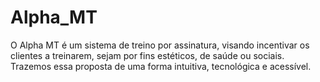 # Alpha_MT
 O Alpha MT é um sistema de treino por assinatura, visando incentivar os clientes a treinarem, sejam por fins estéticos, de saúde ou sociais. Trazemos essa proposta de uma forma intuitiva, tecnológica e acessível.
